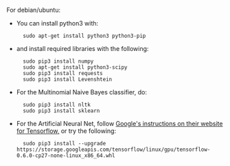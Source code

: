 For debian/ubuntu:
  * You can install python3 with:

          sudo apt-get install python3 python3-pip
  * and install required libraries with the following:

          sudo pip3 install numpy
          sudo apt-get install python3-scipy
          sudo pip3 install requests
          sudo pip3 install Levenshtein

  * For the Multinomial Naive Bayes classifier, do:

          sudo pip3 install nltk
          sudo pip3 install sklearn
  * For the Artificial Neural Net, follow [Google's instructions on their website for Tensorflow,](https://www.tensorflow.org/versions/master/get_started/os_setup.html) or try the following:

          sudo pip3 install --upgrade https://storage.googleapis.com/tensorflow/linux/gpu/tensorflow-0.6.0-cp27-none-linux_x86_64.whl